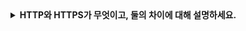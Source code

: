 <details>
  
<summary>
  <strong>HTTP와 HTTPS가 무엇이고, 둘의 차이에 대해 설명하세요.</strong>
</summary>

<br>

  ### HTTP (Hypertext Transfer Protocol)
  - 클라이언트와 서버 간에 데이터를 주고받는 데 사용되는 텍스트 기반의 프로토콜입니다.
  - 웹 브라우저와 웹 서버 간에 문서를 전송하는 데 주로 사용되며, HTML 문서, 이미지, 스크립트, 스타일 시트 등 웹 페이지의 자원을 전송하는 데 적합합니다.

  1. 클라이언트가 서버에 요청을 보냅니다. 이 요청을 HTTP메서드아 함께 자원의 경로를 포함합니다.
  2. 서버는 클라이언트의 요청을 받고, 해당 자원에 대한 응답을 생성합니다. 응답은 상태 코드, 헤더, 본문 등으로 구성됩니다.
  3. 서버의 응답이 클라이언트에게 전송됩니다. 이때, 전송에는 TCP/IP 프로토콜을 사용합니다. TCP/IP는 신뢰성 있는 데이터 전송을 제공합니다.
  4. 클라이언트는 서버로부터 받은 데이터를 해석하여 웹 페이제를 렌더링합니다. 이 과정에서 HTML, CSS, JavaScript 등의 웹 페이지 구성 요소들이 사용됩니다.

  ### HTTPS (Hypertext Transfer Protocol Secure)
  - HTTP의 보안 강화 버전으로, 데이터를 안전하게 전송하기 위해 SSL 또는 TLS를 사용하는 프로토콜입니다.
  - SSL: 초기에 사용된 보안 프로토콜로, 웹에서 데이터를 암호화하고 안전하게 전송하기 위한 기술이며 서버 및 클라이언트 간의 통신을 보호하기 위해 사용되며, 공개 키 및 개인 키를 이용한 암호화 및 복호화를 통해 보안을 재공합니다.
  - TSL: SSL의 후속 버전으로, 현재 주로 사용되는 프로토콜입니다. 더 강력한 보안 및 암호화 기술을 도입하고, SSL의 취약점을 보완하여 보다 안전한 통신을 제공합니다.
  - 클라이언트와 서버 간의 안전한 통신을 위해 인증, 암호화 및 데이터 무결성을 보장하는 단계를 포함합니다.

  ### HTTP vs HTTPS
  ##### 1. 보안
  - HTTP: 데이터를 암호화하지 않고 평문으로 전송하기 때문에, 중간에서의 감청이나 데이터 변조에 취약합니다.
  - HTTPS: SSL/TLS 프로토콜을 사용하여 데이터를 암호화하고 안전터널을 형성하기 때문에, 중간에서의 감청을 방지하고 데이터의 무결성을 보장합니다.
  
  ##### 2. 포트 반호
  - HTTP: 기본적으로 80번 포트를 사용합니다.
  - HTTPS: 기본적으로 443번 포트를 사용합니다.

  ##### 3. 인증서
  - HTTP: 인증서가 필요하지 않습니다,
  - HTTPS: 서버는 클라이언트에게 인증서를 제공하고, 클라이언트는 이를 사용하여 서버의 신원을 확인합니다.
  
  ##### 4. 암호화
  - HTTP: 데이터가 암호화되지 않아 보안에 취약합니다.
  - HTTPS: SSL/TLS 프로토콜을 사용하여 데이터를 암호화합니다.

  ##### 5. 데이터 무결성
  - HTTP: 데이터가 중간에서 변경될 우려가 있어 무결성이 보장되지 않습니다.
  - HTTPS: 암호화된 데이터를 전송하므로 중간에서의 데이터 변경이 감지되고 무결성이 보장됩니다.
  
<br>
</details>
